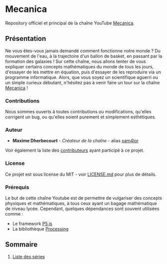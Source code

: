# Mecanica
Repository officiel et principal de la chaîne YouTube [Mecanica](https://www.youtube.com/c/MecanicaScience).

## Présentation

Ne vous êtes-vous jamais demandé comment fonctionne notre monde ? Du mouvement de l'eau, à la trajectoire d'un ballon de basket, en passant par la formation des galaxies !
Sur cette chaîne, nous allons tenter de vous expliquer certains concepts mathématiques du monde de tous les jours, d'essayer de les mettre en équation, puis d'essayer de les reproduire via un programme informatique.
Alors, que vous soyez un scientifique aguerri ou un simple curieux débutant, n'hésitez pas à venir faire un tour sur la chaîne [Mecanica](https://www.youtube.com/c/MecanicaScience) ! 

### Contributions

Nous sommes ouverts à toutes contributions ou modifications, qu'elles corrigent un bug, ou qu'elles soient purement et simplement esthétiques.

### Auteur

* **Maxime Dherbecourt** - *Créateur de la chaîne* - alias [xam4lor](https://github.com/xam4lor)

Voir également la liste des [contributeurs](https://github.com/xam4lor/Mecanica/contributors) ayant participé à ce projet.

### License

Ce projet est sous license du MIT - voir [LICENSE.md](LICENSE.md) pour plus de détails.

### Prérequis

Le but de cette chaîne Youtube est de permettre de vulgariser des concepts physiques et mathématiques, à tous ceux ayant un bagage mathématique de niveau lycée.
Cependant, quelques dépendances sont souvent utilisées comme :
* Le framework [P5.js](https://p5js.org/)
* La bibliothèque [Processing](https://processing.org/)


## Sommaire
  1. [Liste des séries](https://github.com/xam4lor/Mecanica/tree/master/Series)

